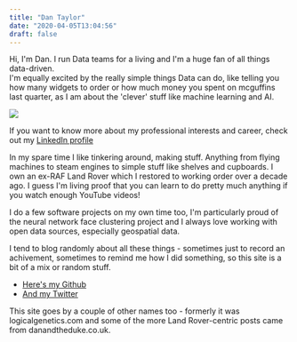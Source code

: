 ```yaml
---
title: "Dan Taylor"
date: "2020-04-05T13:04:56"
draft: false
---
```


Hi, I'm Dan.  I run Data teams for a living and I'm a huge fan of all things data-driven.  
I'm equally excited by the really simple things Data can do, like telling you how many widgets to order
or how much money you spent on mcguffins last quarter, as I am about the 'clever' stuff like machine
learning and AI.

<img id="about-page-avatar" src="https://dantelore.com/images/avatar.png"/>

If you want to know more about my professional interests and career, check out my [LinkedIn profile](https://www.linkedin.com/in/danwtaylor/)

In my spare time I like tinkering around, making stuff. Anything from flying machines to steam engines
to simple stuff like shelves and cupboards. I own an ex-RAF Land Rover which I restored to working order 
over a decade ago.  I guess I'm living proof that you can learn to do pretty much anything if you 
watch enough YouTube videos!

I do a few software projects on my own time too, I'm particularly proud of the neural network face 
clustering project and I always love working with open data sources, especially geospatial data.

I tend to blog randomly about all these things - sometimes just to record an achivement, sometimes to 
remind me how I did something, so this site is a bit of a mix or random stuff.

* [Here's my Github](https://github.com/DanteLore)
* [And my Twitter](https://twitter.com/DanteLore)

This site goes by a couple of other names too - formerly it was logicalgenetics.com and some 
of the more Land Rover-centric posts came from danandtheduke.co.uk.
